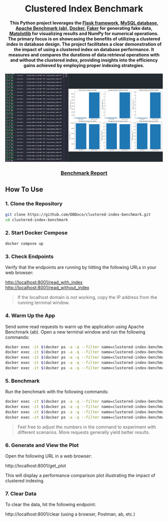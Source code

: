 
<h1 align="center">
  Clustered Index Benchmark
  <br>
</h1>

<h4 align="center">This Python project leverages the <a href="https://flask.palletsprojects.com/en/3.0.x/">Flask framework</a>, <a href="https://www.mysql.com/">MySQL database</a>, <a href="https://httpd.apache.org/docs/2.4/programs/ab.html">Apache Benchmark (ab)</a>, <a href="https://www.docker.com/">Docker</a>, <a href="https://faker.readthedocs.io/en/master/">Faker</a> for generating fake data, <a href="https://matplotlib.org/">Matplotlib</a> for visualizing results and <a hre="https://numpy.org/">NumPy</a> for numerical operations. The primary focus is on showcasing the benefits of utilizing a clustered index in database design. The project facilitates a clear demonstration of the impact of using a clustered index on database performance. It measures and compares the durations of data retrieval operations with and without the clustered index, providing insights into the efficiency gains achieved by employing proper indexing strategies.</h4>

<p align="center">
    <img src="./screenshot.png?raw=true" alt="screenshot">
</p>

<div align="center">
  <h3>
    <a href="">
      Benchmark Report
    </a>
</h3>
</div>


## How To Use

### 1. Clone the Repository

```bash
git clone https://github.com/DBDoco/clustered-index-benchmark.git
cd clustered-index-benchmark
```
### 2. Start Docker Compose

```bash
docker compose up
```

### 3. Check Endpoints
Verify that the endpoints are running by hitting the following URLs in your web browser:

<http://localhost:8001/read_with_index> <br>
<http://localhost:8001/read_without_index>

> If the localhost domain is not working, copy the IP address from the running terminal window.

### 4. Warm Up the App
Send some read requests to warm up the application using Apache Benchmark (ab). Open a new terminal window and run the following commands:

```bash
docker exec -it $(docker ps -a -q --filter name=clustered-index-benchmark-web-server) ab -n 250 -c 15 http://localhost:8001/write_with_index
docker exec -it $(docker ps -a -q --filter name=clustered-index-benchmark-web-server) ab -n 250 -c 15 http://localhost:8001/write_without_index
docker exec -it $(docker ps -a -q --filter name=clustered-index-benchmark-web-server) ab -n 500 -c 15 http://localhost:8001/read_with_index
docker exec -it $(docker ps -a -q --filter name=clustered-index-benchmark-web-server) ab -n 500 -c 15 http://localhost:8001/read_without_index
docker exec -it $(docker ps -a -q --filter name=clustered-index-benchmark-web-server) ab -n 1 -c 1 http://localhost:8001/clear
```

### 5. Benchmark
Run the benchmark with the following commands:

```bash
docker exec -it $(docker ps -a -q --filter name=clustered-index-benchmark-web-server) ab -n 1000 -c 25 http://localhost:8001/write_with_index
docker exec -it $(docker ps -a -q --filter name=clustered-index-benchmark-web-server) ab -n 1000 -c 25 http://localhost:8001/write_without_index
docker exec -it $(docker ps -a -q --filter name=clustered-index-benchmark-web-server) ab -n 2000 -c 25 http://localhost:8001/read_with_index
docker exec -it $(docker ps -a -q --filter name=clustered-index-benchmark-web-server) ab -n 2000 -c 25 http://localhost:8001/read_without_index
```
> Feel free to adjust the numbers in the command to experiment with different scenarios. More requests generally yield better results.

### 6. Generate and View the Plot
Open the following URL in a web browser:

http://localhost:8001/get_plot

This will display a performance comparison plot illustrating the impact of clustered indexing.

### 7. Clear Data
To clear the data, hit the following endpoint:

http://localhost:8001/clear (using a browser, Postman, ab, etc.)
